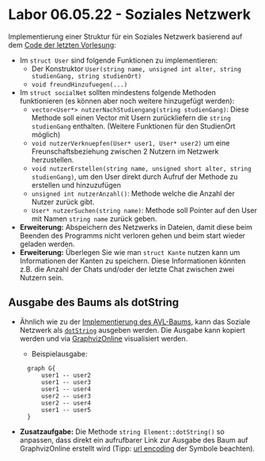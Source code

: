 # Labor 06.05.22 -  Soziales Netzwerk

Implementierung einer Struktur für ein Soziales Netzwerk basierend auf dem [Code der letzten Vorlesung](https://github.com/TEL21D/Informatik2/blob/main/Vorlesungsmaterial/22-05-04/socialNet.cpp):
- Im `struct User` sind folgende Funktionen zu implementieren:
  - Der Konstruktor `User(string name, unsigned int alter, string studienGang, string studienOrt)`
  - `void freundHinzufuegen(...)`
- Im `struct socialNet` sollten mindestens folgende Methoden funktionieren (es können aber noch weitere hinzugefügt werden):
  - `vector<User*> nutzerNachStudiengang(string studienGang)`: Diese Methode soll einen Vector mit Usern zurückliefern die `string studienGang` enthalten. (Weitere Funktionen für den StudienOrt möglich)
  - `void nutzerVerknuepfen(User* user1, User* user2)` um eine Freunschaftsbeziehung zwischen 2 Nutzern im Netzwerk herzustellen.
  - `void nutzerErstellen(string name, unsigned short alter, string studienGang)`, um den User direkt durch Aufruf der Methode zu erstellen und hinzuzufügen
  - `unsigned int nutzerAnzahl()`: Methode welche die Anzahl der Nutzer zurück gibt.
  - `User* nutzerSuchen(string name)`: Methode soll Pointer auf den User mit Namen `string name` zurück geben.
- **Erweiterung:** Abspeichern des Netzwerks in Dateien, damit diese beim Beenden des Programms nicht verloren gehen und beim start wieder geladen werden.
- **Erweiterung:** Überlegen Sie wie man `struct Kante` nutzen kann um Informationen der Kanten zu speichern. Diese Informationen könnten z.B. die Anzahl der Chats und/oder der letzte Chat zwischen zwei Nutzern sein.

## Ausgabe des Baums als dotString
- Ähnlich wie zu der [Implementierung des AVL-Baums](https://github.com/TEL21D/Informatik2/tree/main/Uebungsaufgaben/Bäume/avl-baeume), kann das Soziale Netzwerk als [`dotString`](https://graphviz.org/doc/info/lang.html) ausgeben werden. Die Ausgabe kann kopiert werden und via [GraphvizOnline](https://dreampuf.github.io/GraphvizOnline/) visualisiert werden.
  - Beispielausgabe: 
  ```
    graph G{
        user1 -- user2
        user1 -- user3
        user1 -- user4
        user2 -- user3
        user2 -- user4
        user1 -- user5
    }
  ```

- **Zusatzaufgabe:** Die Methode `string Element::dotString()` so anpassen, dass direkt ein aufrufbarer Link zur Ausgabe des Baum auf GraphvizOnline erstellt wird (Tipp: [url encoding](https://www.w3schools.com/tags/ref_urlencode.asp) der Symbole beachten). 
